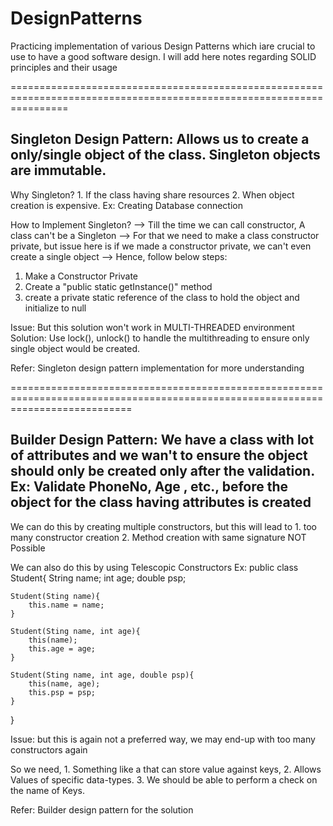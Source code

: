 # DesignPatterns
Practicing implementation of various Design Patterns which iare crucial to use to have a good software design. I will add here notes regarding SOLID principles and their usage

======================================================================================================================

Singleton Design Pattern:
    Allows us to create a only/single object of the class. Singleton objects are immutable.
------------------------------------------------------------------------------------------------
Why Singleton?
    1. If the class having share resources
    2. When object creation is expensive. Ex: Creating Database connection

How to Implement Singleton?
--> Till the time we can call constructor, A class can't be a Singleton
--> For that we need to make a class constructor private, but issue here is if we made a constructor private,
we can't even create a single object
--> Hence, follow below steps:
1. Make a Constructor Private
2. Create a "public static <ClassName> getInstance()" method
3. create a private static reference of the class to hold the object and initialize to null

Issue: But this solution won't work in MULTI-THREADED environment
Solution: Use lock(), unlock() to handle the multithreading to ensure only single object would be created.

Refer: Singleton design pattern implementation for more understanding

=================================================================================================================================

Builder Design Pattern:
    We have a class with lot of attributes and we wan't to ensure the object should only be created only after the validation.
Ex:
Validate PhoneNo, Age , etc., before the object for the class having attributes is created
------------------------------------------------------------------------------------------------
We can do this by creating multiple constructors, but this will lead to 
    1. too many constructor creation
    2. Method creation with same signature NOT Possible

We can also do this by using Telescopic Constructors
Ex:
public class Student{
    String name;
    int age;
    double psp;

    Student(Sting name){
        this.name = name;
    }

    Student(Sting name, int age){
        this(name);
        this.age = age;
    }

    Student(Sting name, int age, double psp){
        this(name, age);
        this.psp = psp;
    }
}

Issue: but this is again not a preferred way, we may end-up with too many constructors again

So we need, 
    1. Something like a <Map> that can store value against keys,
    2. Allows Values of specific data-types.
    3. We should be able to perform a check on the name of Keys.

Refer: Builder design pattern for the solution
    
   
